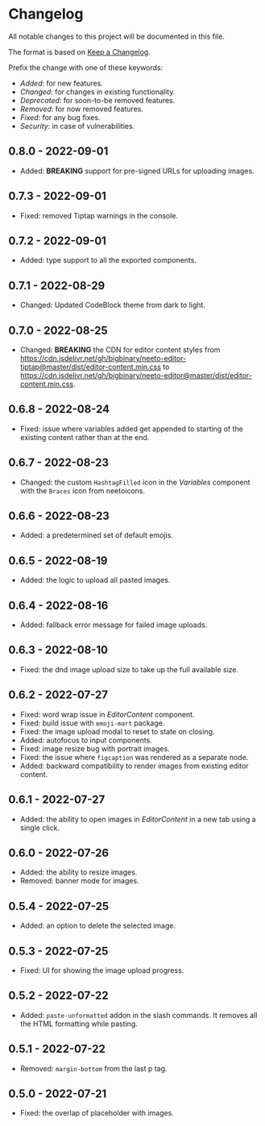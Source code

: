 <!---

------ FOLLOW THESE WHILE ADDING AN ENTRY ------

** Add BREAKING keyword in bold for changes which could potentially break the component, eg: **BREAKING**.
** Enclose a prop name in double backticks, eg: `menuType`.
** Represent a version as second level heading and write the version number inside a square bracket, eg: ##  [3.3.2].

--->

# Changelog

All notable changes to this project will be documented in this file.

The format is based on [Keep a Changelog](https://keepachangelog.com/en/1.0.0/).

Prefix the change with one of these keywords:

- _Added_: for new features.
- _Changed_: for changes in existing functionality.
- _Deprecated_: for soon-to-be removed features.
- _Removed_: for now removed features.
- _Fixed_: for any bug fixes.
- _Security_: in case of vulnerabilities.

## 0.8.0 - 2022-09-01

- Added: **BREAKING** support for pre-signed URLs for uploading images.

## 0.7.3 - 2022-09-01

- Fixed: removed Tiptap warnings in the console.

## 0.7.2 - 2022-09-01

- Added: type support to all the exported components.

## 0.7.1 - 2022-08-29

- Changed: Updated CodeBlock theme from dark to light.

## 0.7.0 - 2022-08-25

- Changed: **BREAKING** the CDN for editor content styles from
  https://cdn.jsdelivr.net/gh/bigbinary/neeto-editor-tiptap@master/dist/editor-content.min.css
  to
  https://cdn.jsdelivr.net/gh/bigbinary/neeto-editor@master/dist/editor-content.min.css.

## 0.6.8 - 2022-08-24

- Fixed: issue where variables added get appended to starting of the existing
  content rather than at the end.

## 0.6.7 - 2022-08-23

- Changed: the custom `HashtagFilled` icon in the _Variables_ component with the
  `Braces` icon from neetoicons.

## 0.6.6 - 2022-08-23

- Added: a predetermined set of default emojis.

## 0.6.5 - 2022-08-19

- Added: the logic to upload all pasted images.

## 0.6.4 - 2022-08-16

- Added: fallback error message for failed image uploads.

## 0.6.3 - 2022-08-10

- Fixed: the dnd image upload size to take up the full available size.

## 0.6.2 - 2022-07-27

- Fixed: word wrap issue in _EditorContent_ component.
- Fixed: build issue with `emoji-mart` package.
- Fixed: the image upload modal to reset to state on closing.
- Added: autofocus to input components.
- Fixed: image resize bug with portrait images.
- Fixed: the issue where `figcaption` was rendered as a separate node.
- Added: backward compatibility to render images from existing editor content.

## 0.6.1 - 2022-07-27

- Added: the ability to open images in _EditorContent_ in a new tab using a
  single click.

## 0.6.0 - 2022-07-26

- Added: the ability to resize images.
- Removed: banner mode for images.

## 0.5.4 - 2022-07-25

- Added: an option to delete the selected image.

## 0.5.3 - 2022-07-25

- Fixed: UI for showing the image upload progress.

## 0.5.2 - 2022-07-22

- Added: `paste-unformatted` addon in the slash commands. It removes all the
  HTML formatting while pasting.

## 0.5.1 - 2022-07-22

- Removed: `margin-bottom` from the last p tag.

## 0.5.0 - 2022-07-21

- Fixed: the overlap of placeholder with images.
